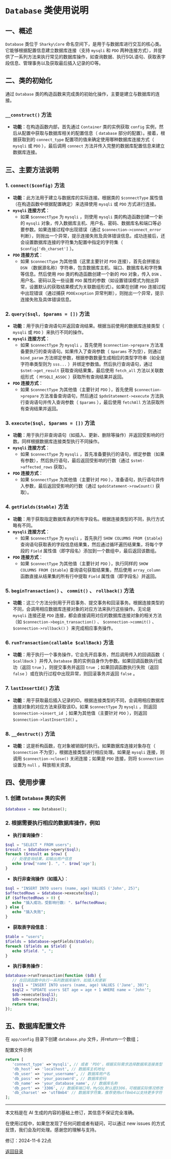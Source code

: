 # `Database` 类使用说明

## 一、概述

 `Database` 类位于 `Sharky\Core` 命名空间下，是用于与数据库进行交互的核心类。它能够根据配置信息建立数据库连接（支持 `mysqli` 和 `PDO` 两种连接方式），并提供了一系列方法来执行常见的数据库操作，如查询数据、执行SQL语句、获取表字段信息、管理事务以及获取最后插入记录的ID等。

## 二、类的初始化

通过 `Database` 类的构造函数来完成类的初始化操作，主要是建立与数据库的连接。

### `__construct()` 方法

- **功能**：在构造函数内部，首先通过 `Container` 类的实例获取 `config` 实例，然后从配置中获取与数据库相关的配置信息（ `database` 部分的配置）。接着，根据获取到的 `connect_type` 配置项的值来确定使用哪种数据库连接方式（ `mysqli` 或 `PDO` ），最后调用 `connect` 方法并传入完整的数据库配置信息来建立数据库连接。

## 三、主要方法说明

### 1. `connect($config)` 方法

- **功能**：此方法用于建立与数据库的实际连接。根据类的 `$connectType` 属性值（在构造函数中根据配置确定）来选择使用 `mysqli` 或 `PDO` 方式进行连接。
- **`mysqli` 连接方式**：
  - 如果 `$connectType` 为 `mysqli` ，则使用 `mysqli` 类的构造函数创建一个新的 `mysqli` 对象，传入数据库主机、用户名、密码、数据库名和端口等必要参数。如果连接过程中出现错误（通过 `$connection->connect_error` 判断），则抛出一个异常，提示连接失败及具体错误信息。成功连接后，还会设置数据库连接的字符集为配置中指定的字符集（ `$config['db_charset']` ）。
- **`PDO` 连接方式**：
  - 如果 `$connectType` 为其他值（这里主要针对 `PDO` 连接），首先会拼接出 `DSN` （数据源名称）字符串，包含数据库主机、端口、数据库名和字符集等信息。然后使用 `PDO` 类的构造函数创建一个新的 `PDO` 对象，传入 `DSN` 、用户名、密码以及一些设置 `PDO` 属性的参数（如设置错误模式为抛出异常，设置默认的获取结果模式为关联数组形式）。如果在创建 `PDO` 连接过程中出现错误（通过捕获 `PDOException` 异常判断），则抛出一个异常，提示连接失败及具体错误信息。

### 2. `query($sql, $params = [])` 方法

- **功能**：用于执行查询语句并返回查询结果。根据当前使用的数据库连接类型（ `mysqli` 或 `PDO` ）来执行不同的操作。
- **`mysqli` 连接方式**：
  - 如果 `$connectType` 为 `mysqli` ，首先使用 `$connection->prepare` 方法准备要执行的查询语句。如果传入了查询参数（ `$params` 不为空），则通过 `bind_param` 方法绑定参数，根据参数数量生成相应的类型字符串（如全是字符串类型则为 `sss...` ）并绑定参数值。然后执行查询语句，通过 `$stmt->get_result` 获取查询结果集，最后使用 `fetch_all` 方法以关联数组形式（ `MYSQLI_ASSOC` ）获取所有查询结果并返回。
- **`PDO` 连接方式**：
  - 如果 `$connectType` 为其他值（主要针对 `PDO` ），首先使用 `$connection->prepare` 方法准备查询语句，然后通过 `$pdoStatement->execute` 方法执行查询语句并传入查询参数（ `$params` ），最后使用 `fetchAll` 方法获取所有查询结果并返回。

### 3. `execute($sql, $params = [])` 方法

- **功能**：用于执行非查询语句（如插入、更新、删除等操作）并返回受影响的行数。同样根据数据库连接类型执行不同操作。
- **`mysqli` 连接方式**：
  - 如果 `$connectType` 为 `mysqli` ，首先准备要执行的语句，绑定参数（如果有参数），然后执行语句，最后返回受影响的行数（通过 `$stmt->affected_rows` 获取）。
- **`PDO` 连接方式**：
  - 如果 `$connectType` 为其他值（主要针对 `PDO` ），准备语句，执行语句并传入参数，最后返回受影响的行数（通过 `$pdoStatement->rowCount()` 获取）。

### 4. `getFields($table)` 方法

- **功能**：用于获取指定数据库表的所有字段名。根据连接类型的不同，执行方式略有不同。
- **`mysqli` 连接方式**：
  - 如果 `$connectType` 为 `mysqli` ，首先执行 `SHOW COLUMNS FROM {$table}` 查询语句获取表的字段信息结果集，然后通过循环遍历结果集，将每个字段的 `Field` 属性值（即字段名）添加到一个数组中，最后返回该数组。
- **`PDO` 连接方式**：
  - 如果 `$connectType` 为其他值（主要针对 `PDO` ），执行同样的 `SHOW COLUMNS FROM {$table}` 查询语句获取结果集，然后使用 `array_column` 函数直接从结果集的所有行中提取 `Field` 属性值（即字段名）并返回。

### 5. `beginTransaction()` 、 `commit()` 、 `rollback()` 方法

- **功能**：这三个方法分别用于开启事务、提交事务和回滚事务。根据连接类型的不同，会调用相应数据库连接对象的对应方法来执行这些操作。无论是 `mysqli` 连接还是 `PDO` 连接，都会直接调用对应的数据库连接对象的相关方法（如 `$connection->begin_transaction()` 、 `$connection->commit()` 、 `$connection->rollback()` ）来完成相应事务操作。

### 6. `runTransaction(callable $callBack)` 方法

- **功能**：用于执行一个事务操作，它会先开启事务，然后调用传入的回调函数（ `$callBack` ）并传入 `Database` 类的实例自身作为参数。如果回调函数执行成功（返回 `true` ），则提交事务并返回 `true` ；如果回调函数执行失败（返回 `false` ）或在执行过程中出现异常，则回滚事务并返回 `false` 。

### 7. `lastInsertId()` 方法

- **功能**：用于获取最后插入记录的ID。根据连接类型的不同，会调用相应数据库连接对象的对应方法来获取该ID。如果 `$connectType` 为 `mysqli` ，则返回 `$connection->insert_id` ；如果为其他值（主要针对 `PDO` ），则返回 `$connection->lastInsertId()` 。

### 8. `__destruct()` 方法

- **功能**：这是析构函数，在对象被销毁时执行。如果数据库连接对象存在（ `$connection` 不为空），根据连接类型进行相应处理。如果是 `mysqli` 连接，则调用 `$connection->close()` 关闭连接；如果是 `PDO` 连接，则将 `$connection` 设置为 `null` ，释放相关资源。

## 四、使用步骤

### 1. 创建 `Database` 类的实例

 ``` php
$database = new Database();
 ```

### 2. 根据需要执行相应的数据库操作，例如

- **执行查询操作**：

 ``` php
$sql = "SELECT * FROM users";
$result = $database->query($sql);
foreach ($result as $row) {
    // 处理查询结果，如输出用户信息
    echo $row['name']. ", ". $row['age'];
}
 ```

- **执行非查询操作（如插入）**：

 ``` php
$sql = "INSERT INTO users (name, age) VALUES ('John', 25)";
$affectedRows = $database->execute($sql);
if ($affectedRows > 0) {
    echo "插入成功，受影响行数: ". $affectedRows;
} else {
    echo "插入失败";
}
 ```

- **获取表字段信息**：

 ``` php
$table = "users";
$fields = $database->getFields($table);
foreach ($fields as $field) {
    echo $field. ", ";
}
 ```

- **执行事务操作**：

 ``` php
$database->runTransaction(function ($db) {
    // 在回调函数中执行一系列数据库操作，如插入和更新
    $sql1 = "INSERT INTO users (name, age) VALUES ('Jane', 30)";
    $sql2 = "UPDATE users SET age = age + 1 WHERE name = 'John'";
    $db->execute($sql1);
    $db->execute($sql2);
    return true;
});
 ```

## 五、数据库配置文件

在 `app/config` 目录下创建 `database.php` 文件，并return一个数组；

配置文件示例

 ``` php
return [
    'connect_type' =>'mysqli', // 或者 'PDO'，根据实际需求选择数据库连接类型
    'db_host' => 'localhost', // 数据库主机地址
    'db_user' => 'your_username', // 数据库用户名
    'db_pass' => 'your_password', // 数据库密码
    'db_name' => 'your_database_name', // 数据库名称
    'db_port' => '3306', // 数据库端口号，MySQL默认是3306，可根据实际情况修改
    'db_charset' => 'utf8mb4' // 数据库字符集，推荐使用utf8mb4以支持更多字符
];
 ```

---

本文档是在 AI 生成的内容的基础上修订，其信息不保证完全准确。

在使用过程中，如果您发现了任何问题或者有疑问，可以通过 new issues 的方式反馈，我们会及时处理。感谢您的理解与支持。

修订：2024-11-6 22点

[返回目录](/SharkPHP.md)

